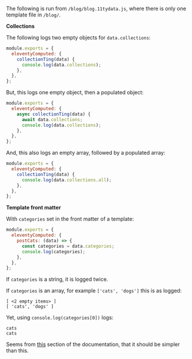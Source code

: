 The following is run from `/blog/blog.11tydata.js`, where there is only one template file in `/blog/`.

**Collections**

The following logs two empty objects for `data.collections`:

```js
module.exports = {
  eleventyComputed: {
    collectionTing(data) {
      console.log(data.collections);
    },
  },
};
```

But, this logs one empty object, then a populated object:

```js
module.exports = {
  eleventyComputed: {
    async collectionTing(data) {
      await data.collections;
      console.log(data.collections);
    },
  },
};
```

And, this also logs an empty array, followed by a populated array:

```js
module.exports = {
  eleventyComputed: {
    collectionTing(data) {
      console.log(data.collections.all);
    },
  },
};
```

**Template front matter**

With `categories` set in the front matter of a template:

```js
module.exports = {
  eleventyComputed: {
    postCats: (data) => {
      const categories = data.categories;
      console.log(categories);
    },
  },
};
```

If `categories` is a string, it is logged twice.

If `categories` is an array, for example `['cats', 'dogs']` this is as logged:

```
[ <2 empty items> ]
[ 'cats', 'dogs' ]
```

Yet, using `console.log(categories[0])` logs:

```
cats
cats
```

Seems from [this](https://www.11ty.dev/docs/data-computed/#advanced-details) section of the documentation, that it should be simpler than this.
